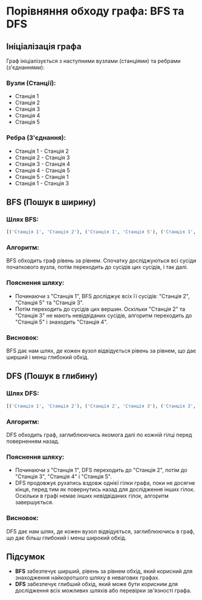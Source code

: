 # Порівняння обходу графа: BFS та DFS

## Ініціалізація графа

Граф ініціалізується з наступними вузлами (станціями) та ребрами (з'єднаннями):

### Вузли (Станції):
- Станція 1
- Станція 2
- Станція 3
- Станція 4
- Станція 5

### Ребра (З'єднання):
- Станція 1 - Станція 2
- Станція 2 - Станція 3
- Станція 3 - Станція 4
- Станція 4 - Станція 5
- Станція 5 - Станція 1
- Станція 1 - Станція 3

## BFS (Пошук в ширину)

### Шлях BFS:
```python
[('Станція 1', 'Станція 2'), ('Станція 1', 'Станція 5'), ('Станція 1', 'Станція 3'), ('Станція 5', 'Станція 4')]
```

### Алгоритм:
BFS обходить граф рівень за рівнем. Спочатку досліджуються всі сусіди початкового вузла, потім переходить до сусідів цих сусідів, і так далі.

### Пояснення шляху:
- Починаючи з "Станція 1", BFS досліджує всіх її сусідів: "Станція 2", "Станція 5" та "Станція 3".
- Потім переходить до сусідів цих вершин. Оскільки "Станція 2" та "Станція 3" не мають невідвіданих сусідів, алгоритм переходить до "Станція 5" і знаходить "Станція 4".

### Висновок:
BFS дає нам шлях, де кожен вузол відвідується рівень за рівнем, що дає ширший і менш глибокий обхід.

## DFS (Пошук в глибину)

### Шлях DFS:
```python
[('Станція 1', 'Станція 2'), ('Станція 2', 'Станція 3'), ('Станція 3', 'Станція 4'), ('Станція 4', 'Станція 5')]
```

### Алгоритм:
DFS обходить граф, заглиблюючись якомога далі по кожній гілці перед поверненням назад.

### Пояснення шляху:
- Починаючи з "Станція 1", DFS переходить до "Станція 2", потім до "Станція 3", "Станція 4" і "Станція 5".
- DFS продовжує рухатись вздовж однієї гілки графа, поки не досягне кінця, перед тим як повернутись назад для дослідження інших гілок. Оскільки в графі немає інших невідвіданих гілок, алгоритм завершується.

### Висновок:
DFS дає нам шлях, де кожен вузол відвідується, заглиблюючись в граф, що дає більш глибокий і менш широкий обхід.

## Підсумок

- **BFS** забезпечує ширший, рівень за рівнем обхід, який корисний для знаходження найкоротшого шляху в невагових графах.
- **DFS** забезпечує глибший обхід, який може бути корисним для дослідження всіх можливих шляхів або перевірки зв'язності графа.